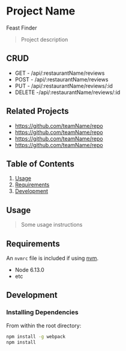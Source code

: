 # Project Name
Feast Finder
> Project description

## CRUD
  - GET - /api/:restaurantName/reviews
  - POST - /api/:restaurantName/reviews
  - PUT - /api/:restaurantName/reviews/:id
  - DELETE -/api/:restaurantName/reviews/:id

## Related Projects

  - https://github.com/teamName/repo
  - https://github.com/teamName/repo
  - https://github.com/teamName/repo
  - https://github.com/teamName/repo

## Table of Contents

1. [Usage](#Usage)
1. [Requirements](#requirements)
1. [Development](#development)

## Usage

> Some usage instructions

## Requirements

An `nvmrc` file is included if using [nvm](https://github.com/creationix/nvm).

- Node 6.13.0
- etc

## Development

### Installing Dependencies

From within the root directory:

```sh
npm install -g webpack
npm install
```

